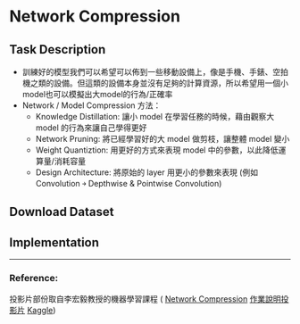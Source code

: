 # Network Compression
## Task Description
* 訓練好的模型我們可以希望可以佈到一些移動設備上，像是手機、手錶、空拍機之類的設備。但這類的設備本身並沒有足夠的計算資源，所以希望用一個小model也可以模擬出大model的行為/正確率
* Network / Model Compression 方法：
  * Knowledge Distillation: 讓小 model 在學習任務的時候，藉由觀察大 model 的行為來讓自己學得更好
  * Network Pruning: 將已經學習好的大 model 做剪枝，讓整體 model 變小
  * Weight Quantiztion: 用更好的方式來表現 model 中的參數，以此降低運算量/消耗容量
  * Design Architecture: 將原始的 layer 用更小的參數來表現 (例如 Convolution ￫ Depthwise & Pointwise Convolution) 
## Download Dataset

## Implementation

---
### Reference:
投影片部份取自李宏毅教授的機器學習課程 (
[Network Compression](http://speech.ee.ntu.edu.tw/~tlkagk/courses/ML_2019/Lecture/Small%20(v6).pdf)
[作業說明投影片](https://docs.google.com/presentation/d/1n5gc0uk3ysoOzfH2kd56DJwj-BE6le_CXiBboK9g8Hk/edit#slide=id.g7bf2fa9c47_0_0)
[Kaggle](https://www.kaggle.com/c/ml2020spring-hw7))
